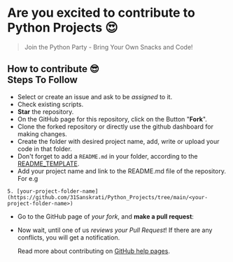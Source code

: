 # Are you excited to contribute to Python Projects  😍

> Join the Python Party - Bring Your Own Snacks and Code!

## How to contribute 😎<br>Steps To Follow
- Select or create an issue and ask to be *assigned* to it.
- Check existing scripts.
- **Star** the repository.
- On the GitHub page for this repository, click on the Button "**Fork**".
- Clone the forked repository or directly use the github dashboard for making changes.
- Create the folder with desired project name, add, write or upload your code in that folder.
- Don't forget to add a `README.md` in your folder, according to the [README_TEMPLATE](https://github.com/Mayank94043626/python-projects-open-source/blob/master/README_TEMPLATE.md).
- Add your project name and link to the README.md file of the repository. For e.g
```
5. [your-project-folder-name](https://github.com/31Sanskrati/Python_Projects/tree/main/<your-project-folder-name>)
```
- Go to the GitHub page of _your fork_, and **make a pull request**:
- Now wait, until one of us *reviews your Pull Request*! If there are any conflicts, you will get a notification.

    Read more about contributing on [GitHub help pages](https://docs.github.com/en/get-started/quickstart/contributing-to-projects).
